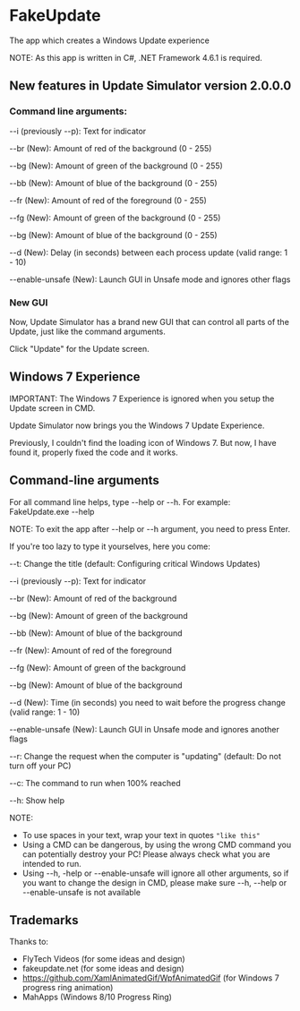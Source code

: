 # FakeUpdate
The app which creates a Windows Update experience

NOTE: As this app is written in C#, .NET Framework 4.6.1 is required.

## New features in Update Simulator version 2.0.0.0

### Command line arguments:
--i (previously --p): Text for indicator

--br (New): Amount of red of the background (0 - 255)

--bg (New): Amount of green of the background (0 - 255)

--bb (New): Amount of blue of the background (0 - 255)

--fr (New): Amount of red of the foreground (0 - 255)

--fg (New): Amount of green of the background (0 - 255)

--bg (New): Amount of blue of the background (0 - 255)

--d (New): Delay (in seconds) between each process update (valid range: 1 - 10)

--enable-unsafe (New): Launch GUI in Unsafe mode and ignores other flags

### New GUI

Now, Update Simulator has a brand new GUI that can control all parts of the Update, just like the command arguments.

Click "Update" for the Update screen.

## Windows 7 Experience

IMPORTANT: The Windows 7 Experience is ignored when you setup the Update screen in CMD.

Update Simulator now brings you the Windows 7 Update Experience.

Previously, I couldn't find the loading icon of Windows 7. But now, I have found it, properly fixed the code and it works.


## Command-line arguments
For all command line helps, type --help or --h. For example: FakeUpdate.exe --help

NOTE: To exit the app after --help or --h argument, you need to press Enter.

If you're too lazy to type it yourselves, here you come:

--t: Change the title (default: Configuring critical Windows Updates)

--i (previously --p): Text for indicator

--br (New): Amount of red of the background

--bg (New): Amount of green of the background

--bb (New): Amount of blue of the background

--fr (New): Amount of red of the foreground

--fg (New): Amount of green of the background

--bg (New): Amount of blue of the background

--d (New): Time (in seconds) you need to wait before the progress change (valid range: 1 - 10)

--enable-unsafe (New): Launch GUI in Unsafe mode and ignores another flags

--r: Change the request when the computer is "updating" (default: Do not turn off your PC)

--c: The command to run when 100% reached

--h: Show help

NOTE:
  - To use spaces in your text, wrap your text in quotes `"like this"`
  - Using a CMD can be dangerous, by using the wrong CMD command you can potentially destroy your PC! Please always check what you are intended to run.
  - Using --h, -help or --enable-unsafe will ignore all other arguments, so if you want to change the design in CMD, please make sure --h, --help or --enable-unsafe is not available

## Trademarks
Thanks to:
  - FlyTech Videos (for some ideas and design)
  - fakeupdate.net (for some ideas and design)
  - https://github.com/XamlAnimatedGif/WpfAnimatedGif (for Windows 7 progress ring animation)
  - MahApps (Windows 8/10 Progress Ring)
